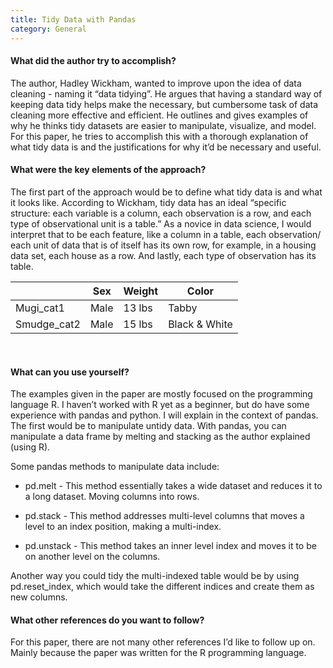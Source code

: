 ```yaml
---
title: Tidy Data with Pandas
category: General
---
```


#### What did the author try to accomplish?

The author, Hadley Wickham, wanted to improve upon the idea of data cleaning - naming it “data tidying”. He argues that having a standard way of keeping data tidy helps make the necessary, but cumbersome task of data cleaning more effective and efficient. He outlines and gives examples of why he thinks tidy datasets are easier to manipulate, visualize, and model. For this paper, he tries to accomplish this with a thorough explanation of what tidy data is and the justifications for why it’d be necessary and useful.

#### What were the key elements of the approach? 

The first part of the approach would be to define what tidy data is and what it looks like. According to Wickham, tidy data has an ideal “specific structure: each variable is a column, each observation is a row, and each type of observational unit is a table.” As a novice in data science, I would interpret that to be each feature, like a column in a table, each observation/ each unit of data that is of itself has its own row, for example, in a housing data set, each house as a row. And lastly, each type of observation has its table. 

|             | Sex  | Weight | Color         |
|-------------|------|--------|---------------|
| Mugi_cat1   | Male | 13 lbs | Tabby         |
| Smudge_cat2 | Male | 15 lbs | Black & White |

<br> 

#### What can you use yourself? 

The examples given in the paper are mostly focused on the programming language R. I haven’t worked with R yet as a beginner, but do have some experience with pandas and python. I will explain in the context of pandas. The first would be to manipulate untidy data. With pandas, you can manipulate a data frame by melting and stacking as the author explained (using R). 

Some pandas methods to manipulate data include:

- pd.melt - This method essentially takes a wide dataset and reduces it to a long dataset. Moving columns into rows. 

- pd.stack - This method addresses multi-level columns that moves a level to an index position, making a multi-index.

- pd.unstack - This method takes an inner level index and moves it to be on another level on the columns. 

Another way you could tidy the multi-indexed table would be by using pd.reset_index, which would take the different indices and create them as new columns.

#### What other references do you want to follow?

For this paper, there are not many other references I’d like to follow up on. Mainly because the paper was written for the R programming language. 

 


